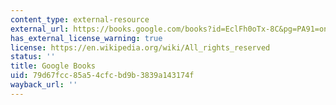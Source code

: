 ```yaml
---
content_type: external-resource
external_url: https://books.google.com/books?id=EclFh0oTx-8C&pg=PA91=onepage#v=onepage&q&f=false
has_external_license_warning: true
license: https://en.wikipedia.org/wiki/All_rights_reserved
status: ''
title: Google Books
uid: 79d67fcc-85a5-4cfc-bd9b-3839a143174f
wayback_url: ''
---
```

